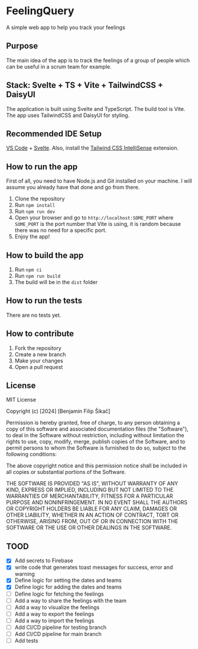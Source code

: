 # FeelingQuery

A simple web app to help you track your feelings

## Purpose

The main idea of the app is to track the feelings of a group of people which can be useful in a scrum team for example.

## Stack: Svelte + TS + Vite + TailwindCSS + DaisyUI

The application is built using Svelte and TypeScript. The build tool is Vite.
The app uses TailwindCSS and DaisyUI for styling.

## Recommended IDE Setup

[VS Code](https://code.visualstudio.com/) + [Svelte](https://marketplace.visualstudio.com/items?itemName=svelte.svelte-vscode).
Also, install the [Tailwind CSS IntelliSense](https://marketplace.visualstudio.com/items?itemName=bradlc.vscode-tailwindcss) extension.

## How to run the app

First of all, you need to have Node.js and Git installed on your machine.
I will assume you already have that done and go from there.

1. Clone the repository
2. Run `npm install`
3. Run `npm run dev`
4. Open your browser and go to `http://localhost:SOME_PORT` where `SOME_PORT` is the port number that Vite is using, it is random because there was no need for a specific port.
5. Enjoy the app!

## How to build the app

1. Run `npm ci`
2. Run `npm run build`
3. The build will be in the `dist` folder

## How to run the tests

There are no tests yet.

## How to contribute

1. Fork the repository
2. Create a new branch
3. Make your changes
4. Open a pull request

## License

MIT License

Copyright (c) [2024] [Benjamin Filip Šikač]

Permission is hereby granted, free of charge, to any person obtaining a copy
of this software and associated documentation files (the "Software"), to deal
in the Software without restriction, including without limitation the rights
to use, copy, modify, merge, publish copies of the Software,
and to permit persons to whom the Software is
furnished to do so, subject to the following conditions:

The above copyright notice and this permission notice shall be included in all
copies or substantial portions of the Software.

THE SOFTWARE IS PROVIDED "AS IS", WITHOUT WARRANTY OF ANY KIND, EXPRESS OR
IMPLIED, INCLUDING BUT NOT LIMITED TO THE WARRANTIES OF MERCHANTABILITY,
FITNESS FOR A PARTICULAR PURPOSE AND NONINFRINGEMENT. IN NO EVENT SHALL THE
AUTHORS OR COPYRIGHT HOLDERS BE LIABLE FOR ANY CLAIM, DAMAGES OR OTHER
LIABILITY, WHETHER IN AN ACTION OF CONTRACT, TORT OR OTHERWISE, ARISING FROM,
OUT OF OR IN CONNECTION WITH THE SOFTWARE OR THE USE OR OTHER DEALINGS IN THE
SOFTWARE.

## TOOD

- [x] Add secrets to Firebase
- [x] write code that generates toast messages for success, error and warning
- [x] Define logic for setting the dates and teams
- [x] Define logic for adding the dates and teams
- [ ] Define logic for fetching the feelings
- [ ] Add a way to share the feelings with the team
- [ ] Add a way to visualize the feelings
- [ ] Add a way to export the feelings
- [ ] Add a way to import the feelings
- [ ] Add CI/CD pipeline for testing branch
- [ ] Add CI/CD pipeline for main branch
- [ ] Add tests
